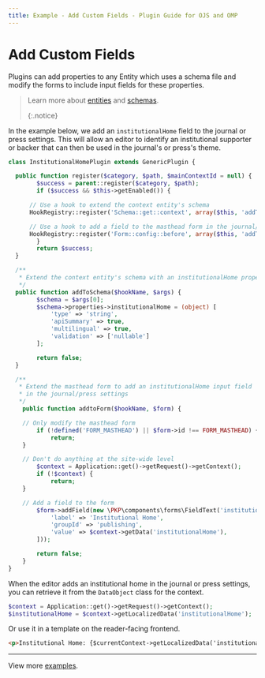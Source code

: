 ```yaml
---
title: Example - Add Custom Fields - Plugin Guide for OJS and OMP
---
```


# Add Custom Fields

Plugins can add properties to any Entity which uses a schema file and modify the forms to include input fields for these properties.

> Learn more about [entities](/dev/documentation/en/architecture-entities) and [schemas](/dev/documentation/en/architecture-entities#schemas). 
> 
> {:.notice}

In the example below, we add an `institutionalHome` field to the journal or press settings. This will allow an editor to identify an institutional supporter or backer that can then be used in the journal's or press's theme.

```php
class InstitutionalHomePlugin extends GenericPlugin {

  public function register($category, $path, $mainContextId = null) {
        $success = parent::register($category, $path);
        if ($success && $this->getEnabled()) {

      // Use a hook to extend the context entity's schema
      HookRegistry::register('Schema::get::context', array($this, 'addToSchema'));

      // Use a hook to add a field to the masthead form in the journal/press settings.
      HookRegistry::register('Form::config::before', array($this, 'addToForm'));
        }
        return $success;
  }

  /**
   * Extend the context entity's schema with an institutionalHome property
   */
  public function addToSchema($hookName, $args) {
        $schema = $args[0];
        $schema->properties->institutionalHome = (object) [
            'type' => 'string',
            'apiSummary' => true,
            'multilingual' => true,
            'validation' => ['nullable']
        ];

        return false;
  }

  /**
   * Extend the masthead form to add an institutionalHome input field
   * in the journal/press settings
   */
    public function addtoForm($hookName, $form) {

    // Only modify the masthead form
        if (!defined('FORM_MASTHEAD') || $form->id !== FORM_MASTHEAD) {
            return;
    }

    // Don't do anything at the site-wide level
        $context = Application::get()->getRequest()->getContext();
        if (!$context) {
            return;
    }

    // Add a field to the form
        $form->addField(new \PKP\components\forms\FieldText('institutionalHome', [
            'label' => 'Institutional Home',
            'groupId' => 'publishing',
            'value' => $context->getData('institutionalHome'),
        ]));

        return false;
    }
}
```

When the editor adds an institutional home in the journal or press settings, you can retrieve it from the `DataObject` class for the context.

```php
$context = Application::get()->getRequest()->getContext();
$institutionalHome = $context->getLocalizedData('institutionalHome');
```

Or use it in a template on the reader-facing frontend.

```html
<p>Institutional Home: {$currentContext->getLocalizedData('institutionalHome')}</p>
```

---

View more [examples](./examples).
